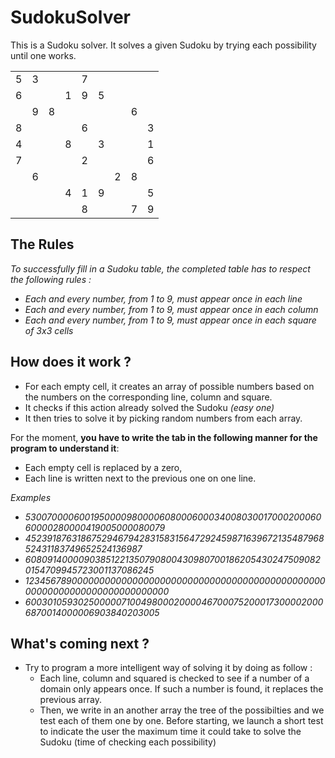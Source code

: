# SudokuSolver

This is a Sudoku solver. It solves a given Sudoku by trying each possibility until one works.

| | | | | | | | | |
|-|-|-|-|-|-|-|-|-|
|5|3| | |7| | | | |
|6| | |1|9|5| | | |
| |9|8| | | | |6| |
|8| | | |6| | | |3|
|4| | |8| |3| | |1|
|7| | | |2| | | |6|
| |6| | | | |2|8| |
| | | |4|1|9| | |5|
| | | | |8| | |7|9|

## The Rules

*To successfully fill in a Sudoku table, the completed table has to respect the following rules :*
 * *Each and every number, from 1 to 9, must appear once in each line*
 * *Each and every number, from 1 to 9, must appear once in each column*
 * *Each and every number, from 1 to 9, must appear once in each square of 3x3 cells*

## How does it work ?
 * For each empty cell, it creates an array of possible numbers based on the numbers on the corresponding line, column and square.
 * It checks if this action already solved the Sudoku *(easy one)*
 * It then tries to solve it by picking random numbers from each array.

For the moment, __you have to write the tab in the following manner for the program to understand it__:
 * Each empty cell is replaced by a zero,
 * Each line is written next to the previous one on one line.

*Examples*
 * *530070000600195000098000060800060003400803001700020006060000280000419005000080079*
 * *452391876318675294679428315831564729245987163967213548796852431183749652524136987*
 * *608091400009038512213507908004309807001862054302475090820154709945723001137086245*
 * *123456789000000000000000000000000000000000000000000000000000000000000000000000000*
 * *600301059302500000710049800020000467000752000173000020006870014000006903840203005*
 
## What's coming next ?
  * Try to program a more intelligent way of solving it by doing as follow :
    * Each line, column and squared is checked to see if a number of a domain only appears once. If such a number is found, it replaces the previous array.
    * Then, we write in an another array the tree of the possibilties and we test each of them one by one. Before starting, we launch a short test to indicate the user the maximum time it could take to solve the Sudoku (time of checking each possibility)
